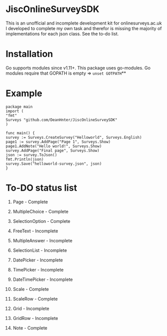 # JiscOnlineSurveySDK

This is an unofficial and incomplete development kit for onlinesurveys.ac.uk I developed to complete my own task and therefor is missing the majority of implementations for each json class. See the to-do list.

# Installation

Go supports modules since v1.11+. This package uses go-modules. Go modules require that GOPATH is empty =>  `unset GOTPATH`** 

# Example

    package main
    import (
    "fmt"
    Surveys "github.com/DeanHnter/JiscOnlineSurveySDK"
    )
    
    func main() {
    survey := Surveys.CreateSurvey("Helloworld", Surveys.English)
    page1 := survey.AddPage("Page 1", Surveys.Show)
    page1.AddNote("Hello world!", Surveys.Show)
    survey.AddPage("Final page", Surveys.Show)
    json := survey.ToJson()
    fmt.Println(json)
    survey.Save("helloworld-survey.json", json)
    }

# To-DO status list

1. Page - Complete

2. MultipleChoice - Complete

3. SelectionOption - Complete

4. FreeText - Incomplete

5. MultipleAnswer - Incomplete

6. SelectionList - Incomplete

7. DatePicker - Incomplete

8. TimePicker - Incomplete

9. DateTimePicker - Incomplete

10. Scale - Complete

11. ScaleRow - Complete

13. Grid - Incomplete

14. GridRow - Incomplete

12. Note - Complete
